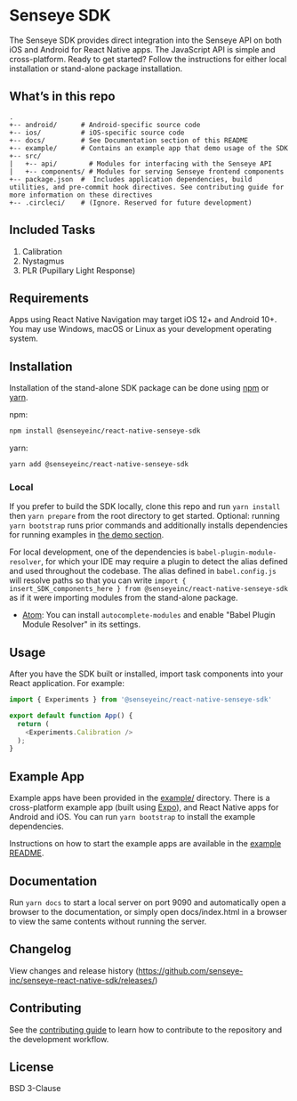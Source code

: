# Senseye SDK

The Senseye SDK provides direct integration into the Senseye API on both iOS and Android for React Native apps. The JavaScript API is simple and cross-platform. Ready to get started? Follow the instructions for either local installation or stand-alone package installation.

## What’s in this repo
```
.  
+-- android/      # Android-specific source code
+-- ios/          # iOS-specific source code
+-- docs/         # See Documentation section of this README  
+-- example/      # Contains an example app that demo usage of the SDK
+-- src/
|   +-- api/        # Modules for interfacing with the Senseye API
|   +-- components/ # Modules for serving Senseye frontend components
+-- package.json  #  Includes application dependencies, build utilities, and pre-commit hook directives. See contributing guide for more information on these directives
+-- .circleci/    # (Ignore. Reserved for future development)
```

## Included Tasks

1. Calibration
1. Nystagmus
1. PLR (Pupillary Light Response)

## Requirements

Apps using React Native Navigation may target iOS 12+ and Android 10+. You may use Windows, macOS or Linux as your development operating system.

## Installation

Installation of the stand-alone SDK package can be done using [npm](https://www.npmjs.com/) or [yarn](https://yarnpkg.com/).

npm:
```sh
npm install @senseyeinc/react-native-senseye-sdk
```

yarn:
```sh
yarn add @senseyeinc/react-native-senseye-sdk
```

### Local

If you prefer to build the SDK locally, clone this repo and run `yarn install` then `yarn prepare` from the root directory to get started. Optional: running `yarn bootstrap` runs prior commands and additionally installs dependencies for running examples in [the demo section](/example/README.md).

For local development, one of the dependencies is `babel-plugin-module-resolver`, for which your IDE may require a plugin to detect the alias defined and used throughout the codebase. The alias defined in `babel.config.js` will resolve paths so that you can write `import { insert_SDK_components_here } from @senseyeinc/react-native-senseye-sdk` as if it were importing modules from the stand-alone package.

* [Atom](https://atom.io/): You can install `autocomplete-modules` and enable "Babel Plugin Module Resolver" in its settings.

## Usage

After you have the SDK built or installed, import task components into your React application. For example:
```javascript
import { Experiments } from '@senseyeinc/react-native-senseye-sdk'

export default function App() {
  return (
    <Experiments.Calibration />
  );
}
```
## Example App
Example apps have been provided in the [example/](/example/) directory.
There is a cross-platform example app (built using [Expo](https://expo.io/)), and React Native apps for Android and iOS. You can run `yarn bootstrap` to install the example dependencies.

Instructions on how to start the example apps are available in the [example README](/example/README.md).

## Documentation

Run `yarn docs` to start a local server on port 9090 and automatically open a browser to the documentation, or simply open docs/index.html in a browser to view the same contents without running the server.

## Changelog

View changes and release history (https://github.com/senseye-inc/senseye-react-native-sdk/releases/)

## Contributing

See the [contributing guide](CONTRIBUTING.md) to learn how to contribute to the repository and the development workflow.

## License

BSD 3-Clause
